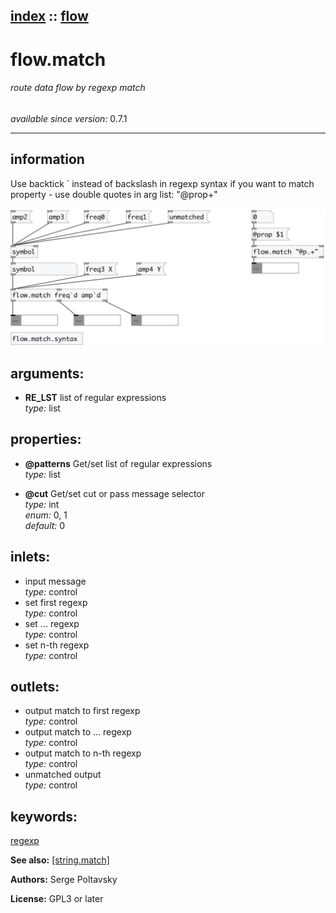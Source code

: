 [index](index.html) :: [flow](category_flow.html)
---

# flow.match

###### route data flow by regexp match

*available since version:* 0.7.1

---


## information
Use backtick ` instead of backslash in regexp syntax
if you want to match property - use double quotes in arg list: &#34;@prop+&#34;



[![example](../examples/img/flow.match.jpg)](../examples/pd/flow.match.pd)



## arguments:

* **RE_LST**
list of regular expressions<br>
_type:_ list<br>





## properties:

* **@patterns** 
Get/set list of regular expressions<br>
_type:_ list<br>

* **@cut** 
Get/set cut or pass message selector<br>
_type:_ int<br>
_enum:_ 0, 1<br>
_default:_ 0<br>



## inlets:

* input message<br>
_type:_ control
* set first regexp<br>
_type:_ control
* set ... regexp<br>
_type:_ control
* set n-th regexp<br>
_type:_ control



## outlets:

* output match to first regexp<br>
_type:_ control
* output match to ... regexp<br>
_type:_ control
* output match to n-th regexp<br>
_type:_ control
* unmatched output<br>
_type:_ control



## keywords:

[regexp](keywords/regexp.html)



**See also:**
[\[string.match\]](string.match.html)




**Authors:** Serge Poltavsky




**License:** GPL3 or later





